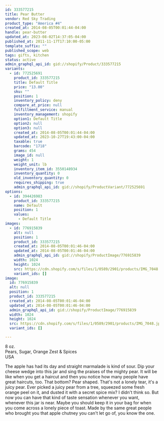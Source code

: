 ```yaml
---
id: 333577215
title: Pear Butter
vendor: Red Sky Trading
product_type: "America #4"
created_at: 2014-08-05T00:01:44-04:00
handle: pear-butter
updated_at: 2023-08-02T14:37:05-04:00
published_at: 2011-11-17T17:10:00-05:00
template_suffix: ""
published_scope: web
tags: gifts, kitchen
status: active
admin_graphql_api_id: gid://shopify/Product/333577215
variants:
  - id: 772525691
    product_id: 333577215
    title: Default Title
    price: "13.00"
    sku: ""
    position: 1
    inventory_policy: deny
    compare_at_price: null
    fulfillment_service: manual
    inventory_management: shopify
    option1: Default Title
    option2: null
    option3: null
    created_at: 2014-08-05T00:01:44-04:00
    updated_at: 2023-10-27T19:43:00-04:00
    taxable: true
    barcode: "1718"
    grams: 454
    image_id: null
    weight: 1
    weight_unit: lb
    inventory_item_id: 3550148934
    inventory_quantity: 0
    old_inventory_quantity: 0
    requires_shipping: true
    admin_graphql_api_id: gid://shopify/ProductVariant/772525691
options:
  - id: 394426983
    product_id: 333577215
    name: Default
    position: 1
    values:
      - Default Title
images:
  - id: 776915839
    alt: null
    position: 1
    product_id: 333577215
    created_at: 2014-08-05T00:01:46-04:00
    updated_at: 2014-08-05T00:01:46-04:00
    admin_graphql_api_id: gid://shopify/ProductImage/776915839
    width: 1024
    height: 1024
    src: https://cdn.shopify.com/s/files/1/0589/2901/products/IMG_7048.jpeg?v=1407211306
    variant_ids: []
image:
  id: 776915839
  alt: null
  position: 1
  product_id: 333577215
  created_at: 2014-08-05T00:01:46-04:00
  updated_at: 2014-08-05T00:01:46-04:00
  admin_graphql_api_id: gid://shopify/ProductImage/776915839
  width: 1024
  height: 1024
  src: https://cdn.shopify.com/s/files/1/0589/2901/products/IMG_7048.jpeg?v=1407211306
  variant_ids: []

---
```


8 oz.  
Pears, Sugar, Orange Zest & Spices  
USA

The apple has had its day and straight marmalade is kind of sour. Dip your cheese wedge into this jar and sing the praises of the mighty pear. It will be like when you get a haircut and then you notice how many people have great haircuts, too. That bottom? Pear shaped. That's not a lonely tear, it's a juicy pear. Ever picked a juicy pear from a tree, squeezed some fresh orange peel on it, and dusted it with a secret spice mix? I didn't think so. But now you can have that kind of taste sensation whenever you want, whenever this jar is near. Maybe you should keep it in your bag for when you come across a lonely piece of toast. Made by the same great people who brought you that apple chutney you can't let go of, you know the one.
